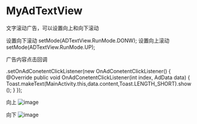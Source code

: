 # MyAdTextView
文字滚动广告，可以设置向上和向下滚动



设置向下滚动
setMode(ADTextView.RunMode.DONW);
设置向上滚动
setMode(ADTextView.RunMode.UP);


广告内容点击回调

.setOnAdConetentClickListener(new OnAdConetentClickListener() {
       @Override
       public void OnAdConetentClickListener(int index, AdData data) {
           Toast.makeText(MainActivity.this,data.content,Toast.LENGTH_SHORT).show();
       }
 });
        
    
向上
![image](https://github.com/guiyao/MyAdTextView/raw/master/down.gif)

向下
![image](https://github.com/guiyao/MyAdTextView/raw/master/up.gif)
      
